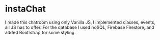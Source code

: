 # instaChat
I made this chatroom using only Vanilla JS, I implemented classes, events, all JS has to offer.   For the database I used noSQL, Firebase Firestore, and added Bootrstrap for some styling.
